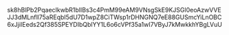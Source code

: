sk8hBlPb2PqaecIkwbR1bIlBs3c4PmM99eAM9VNsgSkE9KJSGl0eoAzwVVEJJ3dMLnfll75aREqbI5dU7D1wpZ8CiTWsp1rDHNGNQ7eE88GUSmcYiLnOBC6xJjiIEeds2Qf385SPEYDIbQblYY1L6o6cVPf35a1wI7VByJ7kMwkkhYBgLVuU